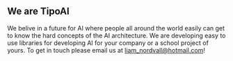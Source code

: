 ## We are TipoAI
We belive in a future for AI where people all around the world easily can get to know the hard concepts of the AI architecture. We are developing easy to use libraries for developing AI for your company or a school project of yours. To get in touch please email us at liam_nordvall@hotmail.com!
